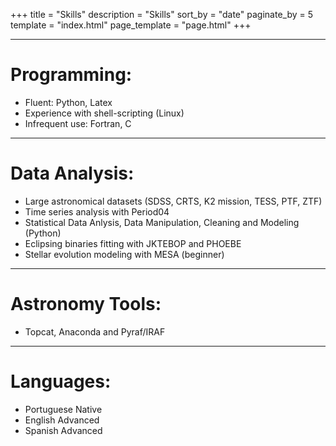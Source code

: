 +++
title = "Skills"
description = "Skills"
sort_by = "date"
paginate_by = 5
template = "index.html"
page_template = "page.html"
+++

---
# Programming: 
* Fluent: Python, Latex 
* Experience with shell-scripting (Linux)
* Infrequent use: Fortran, C
	
---
# Data Analysis:
+ Large astronomical datasets (SDSS, CRTS, K2 mission, TESS, PTF, ZTF)
+ Time series analysis with Period04
+ Statistical Data Anlysis, Data Manipulation, Cleaning and Modeling (Python)
+ Eclipsing binaries fitting with JKTEBOP and PHOEBE
+ Stellar evolution modeling with MESA (beginner)
---
# Astronomy Tools: 
+ Topcat, Anaconda and Pyraf/IRAF

---
# Languages: 

+ Portuguese Native
+ English Advanced
+ Spanish Advanced 



